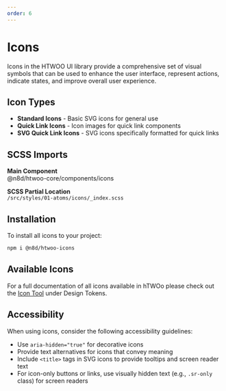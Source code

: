 ```yaml
---
order: 6
---
```


# Icons

Icons in the HTWOO UI library provide a comprehensive set of visual symbols that can be used to enhance the user interface, represent actions, indicate states, and improve overall user experience.

## Icon Types

* **Standard Icons** - Basic SVG icons for general use
* **Quick Link Icons** - Icon images for quick link components
* **SVG Quick Link Icons** - SVG icons specifically formatted for quick links

## SCSS Imports

**Main Component**\
@n8d/htwoo-core/components/icons

**SCSS Partial Location**\
`/src/styles/01-atoms/icons/_index.scss`

## Installation

To install all icons to your project:

```sh
npm i @n8d/htwoo-icons
```

## Available Icons

For a full documentation of all icons available in hTWOo please check out the [Icon Tool](?p=design-tokens-icon-overview) under Design Tokens.

## Accessibility

When using icons, consider the following accessibility guidelines:

* Use `aria-hidden="true"` for decorative icons
* Provide text alternatives for icons that convey meaning
* Include `<title>` tags in SVG icons to provide tooltips and screen reader text
* For icon-only buttons or links, use visually hidden text (e.g., `.sr-only` class) for screen readers
